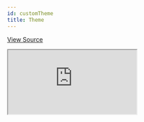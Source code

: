 ```yaml
---
id: customTheme
title: Theme
---
```


[View Source](https://github.com/refinedev/refine/tree/master/examples/customization-custom-theme)

<iframe src="https://codesandbox.io/embed/refine-custom-theme-example-675ig?autoresize=1&fontsize=14&theme=dark&view=preview"
    style={{width: "100%", height:"80vh", border: "0px", borderRadius: "8px", overflow:"hidden"}}
    title="refine-custom-theme-example"
    allow="accelerometer; ambient-light-sensor; camera; encrypted-media; geolocation; gyroscope; hid; microphone; midi; payment; usb; vr; xr-spatial-tracking"
    sandbox="allow-forms allow-modals allow-popups allow-presentation allow-same-origin allow-scripts"
></iframe>